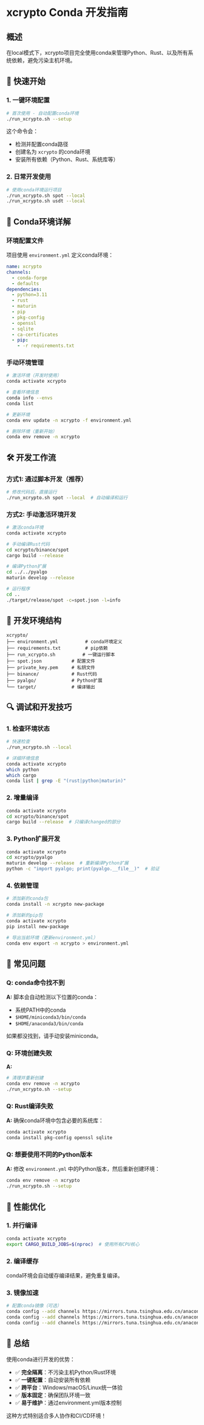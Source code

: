 # xcrypto Conda 开发指南

## 概述

在local模式下，xcrypto项目完全使用conda来管理Python、Rust、以及所有系统依赖，避免污染主机环境。

## 🚀 快速开始

### 1. 一键环境配置
```bash
# 首次使用 - 自动配置conda环境
./run_xcrypto.sh --setup
```

这个命令会：
- 检测并配置conda路径
- 创建名为 `xcrypto` 的conda环境
- 安装所有依赖（Python、Rust、系统库等）

### 2. 日常开发使用
```bash
# 使用conda环境运行项目
./run_xcrypto.sh spot --local
./run_xcrypto.sh usdt --local
```

## 🔧 Conda环境详解

### 环境配置文件
项目使用 `environment.yml` 定义conda环境：

```yaml
name: xcrypto
channels:
  - conda-forge
  - defaults
dependencies:
  - python=3.11
  - rust
  - maturin
  - pip
  - pkg-config
  - openssl
  - sqlite
  - ca-certificates
  - pip:
    - -r requirements.txt
```

### 手动环境管理

```bash
# 激活环境（开发时使用）
conda activate xcrypto

# 查看环境信息
conda info --envs
conda list

# 更新环境
conda env update -n xcrypto -f environment.yml

# 删除环境（重新开始）
conda env remove -n xcrypto
```

## 🛠 开发工作流

### 方式1: 通过脚本开发（推荐）
```bash
# 修改代码后，直接运行
./run_xcrypto.sh spot --local  # 自动编译和运行
```

### 方式2: 手动激活环境开发
```bash
# 激活conda环境
conda activate xcrypto

# 手动编译Rust代码
cd xcrypto/binance/spot
cargo build --release

# 编译Python扩展
cd ../../pyalgo
maturin develop --release

# 运行程序
cd ..
./target/release/spot -c=spot.json -l=info
```

## 📁 开发环境结构

```
xcrypto/
├── environment.yml          # conda环境定义
├── requirements.txt         # pip依赖
├── run_xcrypto.sh          # 一键运行脚本
├── spot.json           # 配置文件
├── private_key.pem     # 私钥文件
├── binance/            # Rust代码
├── pyalgo/             # Python扩展
└── target/             # 编译输出
```

## 🔍 调试和开发技巧

### 1. 检查环境状态
```bash
# 快速检查
./run_xcrypto.sh --local

# 详细环境信息
conda activate xcrypto
which python
which cargo
conda list | grep -E "(rust|python|maturin)"
```

### 2. 增量编译
```bash
conda activate xcrypto
cd xcrypto/binance/spot
cargo build --release  # 只编译changed的部分
```

### 3. Python扩展开发
```bash
conda activate xcrypto
cd xcrypto/pyalgo
maturin develop --release  # 重新编译Python扩展
python -c "import pyalgo; print(pyalgo.__file__)"  # 验证
```

### 4. 依赖管理
```bash
# 添加新的conda包
conda install -n xcrypto new-package

# 添加新的pip包
conda activate xcrypto
pip install new-package

# 导出当前环境（更新environment.yml）
conda env export -n xcrypto > environment.yml
```

## 🚨 常见问题

### Q: conda命令找不到
**A:** 脚本会自动检测以下位置的conda：
- 系统PATH中的conda
- `$HOME/miniconda3/bin/conda`
- `$HOME/anaconda3/bin/conda`

如果都没找到，请手动安装miniconda。

### Q: 环境创建失败
**A:** 
```bash
# 清理并重新创建
conda env remove -n xcrypto
./run_xcrypto.sh --setup
```

### Q: Rust编译失败
**A:** 确保conda环境中包含必要的系统库：
```bash
conda activate xcrypto
conda install pkg-config openssl sqlite
```

### Q: 想要使用不同的Python版本
**A:** 修改 `environment.yml` 中的Python版本，然后重新创建环境：
```bash
conda env remove -n xcrypto
./run_xcrypto.sh --setup
```

## 🎯 性能优化

### 1. 并行编译
```bash
conda activate xcrypto
export CARGO_BUILD_JOBS=$(nproc)  # 使用所有CPU核心
```

### 2. 编译缓存
conda环境会自动缓存编译结果，避免重复编译。

### 3. 镜像加速
```bash
# 配置conda镜像（可选）
conda config --add channels https://mirrors.tuna.tsinghua.edu.cn/anaconda/pkgs/main
conda config --add channels https://mirrors.tuna.tsinghua.edu.cn/anaconda/pkgs/free
conda config --add channels https://mirrors.tuna.tsinghua.edu.cn/anaconda/cloud/conda-forge
```

## 📝 总结

使用conda进行开发的优势：
- ✅ **完全隔离**：不污染主机Python/Rust环境
- ✅ **一键配置**：自动安装所有依赖
- ✅ **跨平台**：Windows/macOS/Linux统一体验
- ✅ **版本固定**：确保团队环境一致
- ✅ **易于维护**：通过environment.yml版本控制

这种方式特别适合多人协作和CI/CD环境！
